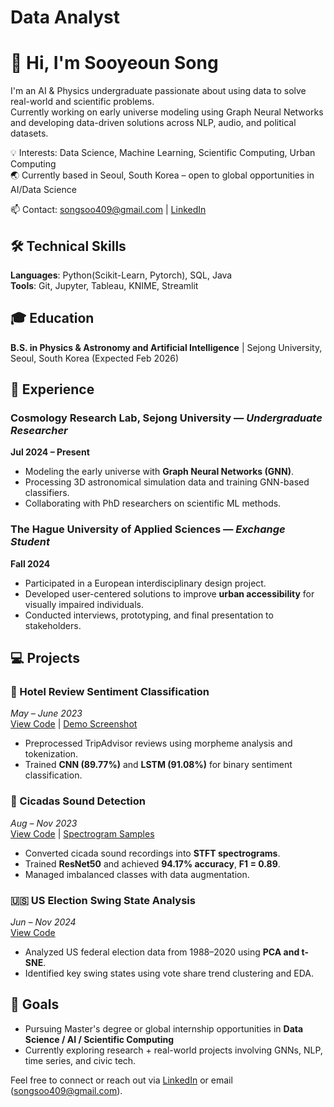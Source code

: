 # Data Analyst
# 👋 Hi, I'm Sooyeoun Song

I'm an AI & Physics undergraduate passionate about using data to solve real-world and scientific problems.  
Currently working on early universe modeling using Graph Neural Networks and developing data-driven solutions across NLP, audio, and political datasets.

💡 Interests: Data Science, Machine Learning, Scientific Computing, Urban Computing  
🌏 Currently based in Seoul, South Korea – open to global opportunities in AI/Data Science

📫 Contact: songsoo409@gmail.com | [LinkedIn](https://www.linkedin.com/in/sooyeoun-song-788092209/)

## 🛠 Technical Skills

**Languages**: Python(Scikit-Learn, Pytorch), SQL, Java  
**Tools**: Git, Jupyter, Tableau, KNIME, Streamlit


## 🎓 Education
**B.S. in Physics & Astronomy and Artificial Intelligence** | Sejong University, Seoul, South Korea (Expected Feb 2026)



## 🧪 Experience
### Cosmology Research Lab, Sejong University — *Undergraduate Researcher*  
**Jul 2024 – Present**  
- Modeling the early universe with **Graph Neural Networks (GNN)**.
- Processing 3D astronomical simulation data and training GNN-based classifiers.
- Collaborating with PhD researchers on scientific ML methods.

### The Hague University of Applied Sciences — *Exchange Student*  
**Fall 2024**  
- Participated in a European interdisciplinary design project.  
- Developed user-centered solutions to improve **urban accessibility** for visually impaired individuals.  
- Conducted interviews, prototyping, and final presentation to stakeholders.



## 💻 Projects

### 🏨 Hotel Review Sentiment Classification  
*May – June 2023*  
[View Code](#) | [Demo Screenshot](#)  
- Preprocessed TripAdvisor reviews using morpheme analysis and tokenization.  
- Trained **CNN (89.77%)** and **LSTM (91.08%)** for binary sentiment classification.

### 🐞 Cicadas Sound Detection  
*Aug – Nov 2023*  
[View Code](https://github.com/imsong7/project/blob/main/cicadas_sound_detection/using_model.py) | [Spectrogram Samples](#)  
- Converted cicada sound recordings into **STFT spectrograms**.  
- Trained **ResNet50** and achieved **94.17% accuracy**, **F1 = 0.89**.  
- Managed imbalanced classes with data augmentation.

### 🇺🇸 US Election Swing State Analysis  
*Jun – Nov 2024*  
[View Code](#)  
- Analyzed US federal election data from 1988–2020 using **PCA and t-SNE**.  
- Identified key swing states using vote share trend clustering and EDA.




## 🌱 Goals

- Pursuing Master's degree or global internship opportunities in **Data Science / AI / Scientific Computing**
- Currently exploring research + real-world projects involving GNNs, NLP, time series, and civic tech.

Feel free to connect or reach out via [LinkedIn](https://www.linkedin.com/in/sooyeoun-song-788092209/) or email (songsoo409@gmail.com).
